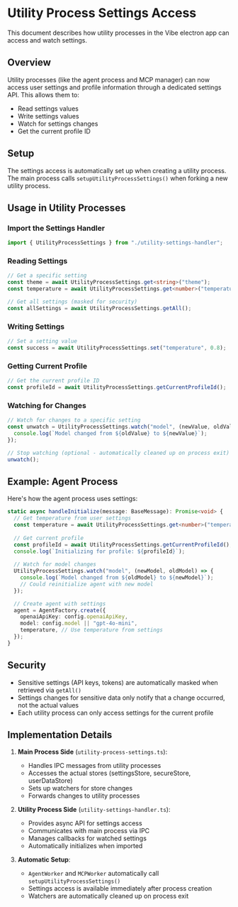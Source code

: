 # Utility Process Settings Access

This document describes how utility processes in the Vibe electron app can access and watch settings.

## Overview

Utility processes (like the agent process and MCP manager) can now access user settings and profile information through a dedicated settings API. This allows them to:

- Read settings values
- Write settings values
- Watch for settings changes
- Get the current profile ID

## Setup

The settings access is automatically set up when creating a utility process. The main process calls `setupUtilityProcessSettings()` when forking a new utility process.

## Usage in Utility Processes

### Import the Settings Handler

```typescript
import { UtilityProcessSettings } from "./utility-settings-handler";
```

### Reading Settings

```typescript
// Get a specific setting
const theme = await UtilityProcessSettings.get<string>("theme");
const temperature = await UtilityProcessSettings.get<number>("temperature");

// Get all settings (masked for security)
const allSettings = await UtilityProcessSettings.getAll();
```

### Writing Settings

```typescript
// Set a setting value
const success = await UtilityProcessSettings.set("temperature", 0.8);
```

### Getting Current Profile

```typescript
// Get the current profile ID
const profileId = await UtilityProcessSettings.getCurrentProfileId();
```

### Watching for Changes

```typescript
// Watch for changes to a specific setting
const unwatch = UtilityProcessSettings.watch("model", (newValue, oldValue) => {
  console.log(`Model changed from ${oldValue} to ${newValue}`);
});

// Stop watching (optional - automatically cleaned up on process exit)
unwatch();
```

## Example: Agent Process

Here's how the agent process uses settings:

```typescript
static async handleInitialize(message: BaseMessage): Promise<void> {
  // Get temperature from user settings
  const temperature = await UtilityProcessSettings.get<number>("temperature") || 0.7;
  
  // Get current profile
  const profileId = await UtilityProcessSettings.getCurrentProfileId();
  console.log(`Initializing for profile: ${profileId}`);
  
  // Watch for model changes
  UtilityProcessSettings.watch("model", (newModel, oldModel) => {
    console.log(`Model changed from ${oldModel} to ${newModel}`);
    // Could reinitialize agent with new model
  });

  // Create agent with settings
  agent = AgentFactory.create({
    openaiApiKey: config.openaiApiKey,
    model: config.model || "gpt-4o-mini",
    temperature, // Use temperature from settings
  });
}
```

## Security

- Sensitive settings (API keys, tokens) are automatically masked when retrieved via `getAll()`
- Settings changes for sensitive data only notify that a change occurred, not the actual values
- Each utility process can only access settings for the current profile

## Implementation Details

1. **Main Process Side** (`utility-process-settings.ts`):
   - Handles IPC messages from utility processes
   - Accesses the actual stores (settingsStore, secureStore, userDataStore)
   - Sets up watchers for store changes
   - Forwards changes to utility processes

2. **Utility Process Side** (`utility-settings-handler.ts`):
   - Provides async API for settings access
   - Communicates with main process via IPC
   - Manages callbacks for watched settings
   - Automatically initializes when imported

3. **Automatic Setup**:
   - `AgentWorker` and `MCPWorker` automatically call `setupUtilityProcessSettings()`
   - Settings access is available immediately after process creation
   - Watchers are automatically cleaned up on process exit